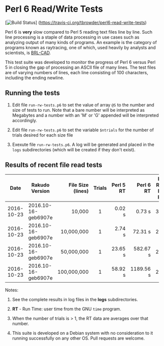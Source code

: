 # Perl 6 Read/Write Tests

[![Build Status](https://travis-ci.org/tbrowder/perl6-read-write-tests.svg?branch=master)]
  (https://travis-ci.org/tbrowder/perl6-read-write-tests)

Perl 6 is **very** slow compared to Perl 5 reading text files line by
line.  Such line processing is a staple of data processing in use
cases such as analyzing output of many kinds of programs.  An example
is the category of programs known as raytracing, one of which, used
heavily by analysts and scientists, is [BRL-CAD](http://brlcad.org).

This test suite was developed to monitor the progress of Perl 6 versus
Perl 5 in closing the gap of processing an ASCII file of many lines.
The test files are of varying numbers of lines, each line consisting
of 100 characters, including the ending newline.

## Running the tests

1. Edit file `run-rw-tests.p6` to set the value of array `@S` to the
   number and size of tests to run.  Note that a bare number will be
   interpreted as Megabytes and a number with an 'M' or 'G' appended
   will be interpreted accordingly.

2. Edit file `run-rw-tests.p6` to set the variable `$ntrials` for
   the number of trials desired for each size file

3. Exexute file `run-rw-tests.p6`.  A log will be generated and placed
   in the `logs` subdirectories (which will be created if they don't
   exist).

## Results of recent file read tests

| Date       | Rakudo Version      | File Size (lines) | Trials | Perl 5 RT  | Perl 6 RT  | P6 RT / P5 RT |
| ---        | ---                 | ---:              | :---:  | ---:       | ---:       | :---: |
| 2016-10-23 | 2016.10-16-geb6907e |            10,000 |    1   |     0.02 s |     0.73 s |  36.5 |
| 2016-10-23 | 2016.10-16-geb6907e |        10,000,000 |    1   |     2.74 s |    72.31 s |  26.4 |
| 2016-10-23 | 2016.10-16-geb6907e |        50,000,000 |    1   |    23.65 s |   582.67 s |  24.6 |
| 2016-10-23 | 2016.10-16-geb6907e |       100,000,000 |    1   |    58.92 s |  1189.56 s |  20.2 |

Notes:

1. See the complete results in log files in the **logs** subdirectories.

2. **RT** - Run Time: user time from the GNU `time` program.

3. When the number of trials is > 1, the RT data are averages over that number.

4. This suite is developed on a Debian system with no consideration to
   it running successfully on any other OS.  Pull requests are
   welcome.

